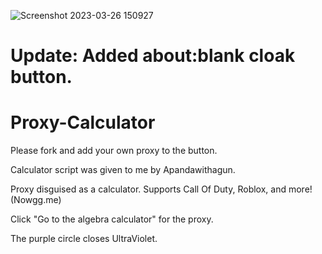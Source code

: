 ![Screenshot 2023-03-26 150927](https://user-images.githubusercontent.com/119009502/227807929-a59b63b0-791c-43c5-a87b-58ba0095712d.jpeg)



# Update: Added about:blank cloak button.
# Proxy-Calculator

Please fork and add your own proxy to the button.

Calculator script was given to me by Apandawithagun.

Proxy disguised as a calculator. Supports Call Of Duty, Roblox, and more! (Nowgg.me)

Click "Go to the algebra calculator" for the proxy.

The purple circle closes UltraViolet.



